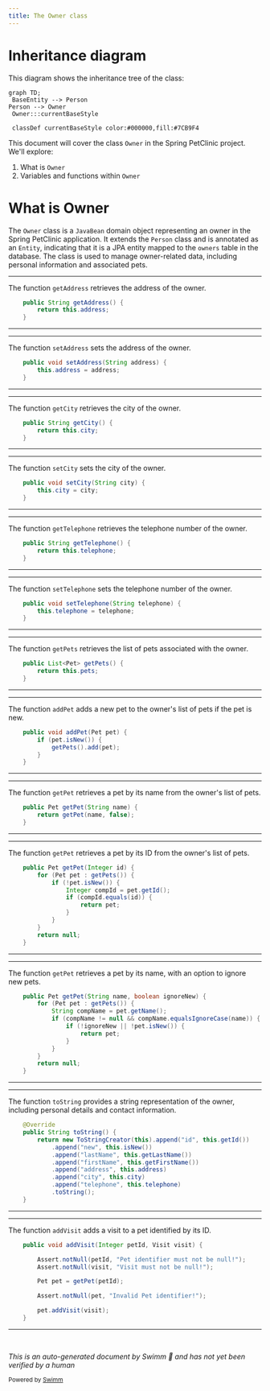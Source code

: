 ```yaml
---
title: The Owner class
---
```

# Inheritance diagram

This diagram shows the inheritance tree of the class:

```mermaid
graph TD;
 BaseEntity --> Person
Person --> Owner
 Owner:::currentBaseStyle

 classDef currentBaseStyle color:#000000,fill:#7CB9F4
```

This document will cover the class <SwmToken path="src/main/java/org/springframework/samples/petclinic/owner/Owner.java" pos="48:4:4" line-data="public class Owner extends Person {">`Owner`</SwmToken> in the Spring PetClinic project. We'll explore:

1. What is <SwmToken path="src/main/java/org/springframework/samples/petclinic/owner/Owner.java" pos="48:4:4" line-data="public class Owner extends Person {">`Owner`</SwmToken>
2. Variables and functions within <SwmToken path="src/main/java/org/springframework/samples/petclinic/owner/Owner.java" pos="48:4:4" line-data="public class Owner extends Person {">`Owner`</SwmToken>

# What is Owner

The <SwmToken path="src/main/java/org/springframework/samples/petclinic/owner/Owner.java" pos="48:4:4" line-data="public class Owner extends Person {">`Owner`</SwmToken> class is a <SwmToken path="src/main/java/org/springframework/samples/petclinic/owner/Owner.java" pos="37:5:5" line-data=" * Simple JavaBean domain object representing an owner.">`JavaBean`</SwmToken> domain object representing an owner in the Spring PetClinic application. It extends the <SwmToken path="src/main/java/org/springframework/samples/petclinic/owner/Owner.java" pos="22:12:12" line-data="import org.springframework.samples.petclinic.model.Person;">`Person`</SwmToken> class and is annotated as an <SwmToken path="src/main/java/org/springframework/samples/petclinic/owner/Owner.java" pos="27:6:6" line-data="import jakarta.persistence.Entity;">`Entity`</SwmToken>, indicating that it is a JPA entity mapped to the <SwmToken path="src/main/java/org/springframework/samples/petclinic/owner/Owner.java" pos="47:8:8" line-data="@Table(name = &quot;owners&quot;)">`owners`</SwmToken> table in the database. The class is used to manage owner-related data, including personal information and associated pets.

<SwmSnippet path="/src/main/java/org/springframework/samples/petclinic/owner/Owner.java" line="68">

---

The function <SwmToken path="src/main/java/org/springframework/samples/petclinic/owner/Owner.java" pos="68:5:5" line-data="	public String getAddress() {">`getAddress`</SwmToken> retrieves the address of the owner.

```java
	public String getAddress() {
		return this.address;
	}
```

---

</SwmSnippet>

<SwmSnippet path="/src/main/java/org/springframework/samples/petclinic/owner/Owner.java" line="72">

---

The function <SwmToken path="src/main/java/org/springframework/samples/petclinic/owner/Owner.java" pos="72:5:5" line-data="	public void setAddress(String address) {">`setAddress`</SwmToken> sets the address of the owner.

```java
	public void setAddress(String address) {
		this.address = address;
	}
```

---

</SwmSnippet>

<SwmSnippet path="/src/main/java/org/springframework/samples/petclinic/owner/Owner.java" line="76">

---

The function <SwmToken path="src/main/java/org/springframework/samples/petclinic/owner/Owner.java" pos="76:5:5" line-data="	public String getCity() {">`getCity`</SwmToken> retrieves the city of the owner.

```java
	public String getCity() {
		return this.city;
	}
```

---

</SwmSnippet>

<SwmSnippet path="/src/main/java/org/springframework/samples/petclinic/owner/Owner.java" line="80">

---

The function <SwmToken path="src/main/java/org/springframework/samples/petclinic/owner/Owner.java" pos="80:5:5" line-data="	public void setCity(String city) {">`setCity`</SwmToken> sets the city of the owner.

```java
	public void setCity(String city) {
		this.city = city;
	}
```

---

</SwmSnippet>

<SwmSnippet path="/src/main/java/org/springframework/samples/petclinic/owner/Owner.java" line="84">

---

The function <SwmToken path="src/main/java/org/springframework/samples/petclinic/owner/Owner.java" pos="84:5:5" line-data="	public String getTelephone() {">`getTelephone`</SwmToken> retrieves the telephone number of the owner.

```java
	public String getTelephone() {
		return this.telephone;
	}
```

---

</SwmSnippet>

<SwmSnippet path="/src/main/java/org/springframework/samples/petclinic/owner/Owner.java" line="88">

---

The function <SwmToken path="src/main/java/org/springframework/samples/petclinic/owner/Owner.java" pos="88:5:5" line-data="	public void setTelephone(String telephone) {">`setTelephone`</SwmToken> sets the telephone number of the owner.

```java
	public void setTelephone(String telephone) {
		this.telephone = telephone;
	}
```

---

</SwmSnippet>

<SwmSnippet path="/src/main/java/org/springframework/samples/petclinic/owner/Owner.java" line="92">

---

The function <SwmToken path="src/main/java/org/springframework/samples/petclinic/owner/Owner.java" pos="92:8:8" line-data="	public List&lt;Pet&gt; getPets() {">`getPets`</SwmToken> retrieves the list of pets associated with the owner.

```java
	public List<Pet> getPets() {
		return this.pets;
	}
```

---

</SwmSnippet>

<SwmSnippet path="/src/main/java/org/springframework/samples/petclinic/owner/Owner.java" line="96">

---

The function <SwmToken path="src/main/java/org/springframework/samples/petclinic/owner/Owner.java" pos="96:5:5" line-data="	public void addPet(Pet pet) {">`addPet`</SwmToken> adds a new pet to the owner's list of pets if the pet is new.

```java
	public void addPet(Pet pet) {
		if (pet.isNew()) {
			getPets().add(pet);
		}
	}
```

---

</SwmSnippet>

<SwmSnippet path="/src/main/java/org/springframework/samples/petclinic/owner/Owner.java" line="107">

---

The function <SwmToken path="src/main/java/org/springframework/samples/petclinic/owner/Owner.java" pos="107:5:5" line-data="	public Pet getPet(String name) {">`getPet`</SwmToken> retrieves a pet by its name from the owner's list of pets.

```java
	public Pet getPet(String name) {
		return getPet(name, false);
	}
```

---

</SwmSnippet>

<SwmSnippet path="/src/main/java/org/springframework/samples/petclinic/owner/Owner.java" line="116">

---

The function <SwmToken path="src/main/java/org/springframework/samples/petclinic/owner/Owner.java" pos="116:5:5" line-data="	public Pet getPet(Integer id) {">`getPet`</SwmToken> retrieves a pet by its ID from the owner's list of pets.

```java
	public Pet getPet(Integer id) {
		for (Pet pet : getPets()) {
			if (!pet.isNew()) {
				Integer compId = pet.getId();
				if (compId.equals(id)) {
					return pet;
				}
			}
		}
		return null;
	}
```

---

</SwmSnippet>

<SwmSnippet path="/src/main/java/org/springframework/samples/petclinic/owner/Owner.java" line="134">

---

The function <SwmToken path="src/main/java/org/springframework/samples/petclinic/owner/Owner.java" pos="134:5:5" line-data="	public Pet getPet(String name, boolean ignoreNew) {">`getPet`</SwmToken> retrieves a pet by its name, with an option to ignore new pets.

```java
	public Pet getPet(String name, boolean ignoreNew) {
		for (Pet pet : getPets()) {
			String compName = pet.getName();
			if (compName != null && compName.equalsIgnoreCase(name)) {
				if (!ignoreNew || !pet.isNew()) {
					return pet;
				}
			}
		}
		return null;
	}
```

---

</SwmSnippet>

<SwmSnippet path="/src/main/java/org/springframework/samples/petclinic/owner/Owner.java" line="146">

---

The function <SwmToken path="src/main/java/org/springframework/samples/petclinic/owner/Owner.java" pos="147:5:5" line-data="	public String toString() {">`toString`</SwmToken> provides a string representation of the owner, including personal details and contact information.

```java
	@Override
	public String toString() {
		return new ToStringCreator(this).append("id", this.getId())
			.append("new", this.isNew())
			.append("lastName", this.getLastName())
			.append("firstName", this.getFirstName())
			.append("address", this.address)
			.append("city", this.city)
			.append("telephone", this.telephone)
			.toString();
	}
```

---

</SwmSnippet>

<SwmSnippet path="/src/main/java/org/springframework/samples/petclinic/owner/Owner.java" line="163">

---

The function <SwmToken path="src/main/java/org/springframework/samples/petclinic/owner/Owner.java" pos="163:5:5" line-data="	public void addVisit(Integer petId, Visit visit) {">`addVisit`</SwmToken> adds a visit to a pet identified by its ID.

```java
	public void addVisit(Integer petId, Visit visit) {

		Assert.notNull(petId, "Pet identifier must not be null!");
		Assert.notNull(visit, "Visit must not be null!");

		Pet pet = getPet(petId);

		Assert.notNull(pet, "Invalid Pet identifier!");

		pet.addVisit(visit);
	}
```

---

</SwmSnippet>

&nbsp;

*This is an auto-generated document by Swimm 🌊 and has not yet been verified by a human*

<SwmMeta version="3.0.0" repo-id="Z2l0aHViJTNBJTNBc3ByaW5nLXBldGNsaW5pYyUzQSUzQXVtYWxpbmdhc3dhbWk=" repo-name="spring-petclinic"><sup>Powered by [Swimm](/)</sup></SwmMeta>
